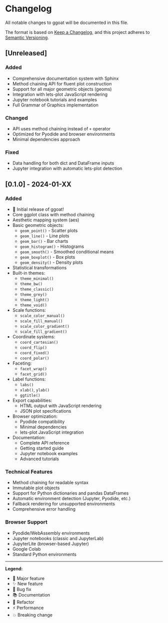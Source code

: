 # Changelog

All notable changes to ggoat will be documented in this file.

The format is based on [Keep a Changelog](https://keepachangelog.com/en/1.0.0/),
and this project adheres to [Semantic Versioning](https://semver.org/spec/v2.0.0.html).

## [Unreleased]

### Added
- Comprehensive documentation system with Sphinx
- Method chaining API for fluent plot construction
- Support for all major geometric objects (geoms)
- Integration with lets-plot JavaScript rendering
- Jupyter notebook tutorials and examples
- Full Grammar of Graphics implementation

### Changed
- API uses method chaining instead of `+` operator
- Optimized for Pyodide and browser environments
- Minimal dependencies approach

### Fixed
- Data handling for both dict and DataFrame inputs
- Jupyter integration with automatic lets-plot detection

## [0.1.0] - 2024-01-XX

### Added
- 🎉 Initial release of ggoat!
- Core ggplot class with method chaining
- Aesthetic mapping system (aes)
- Basic geometric objects:
  - `geom_point()` - Scatter plots
  - `geom_line()` - Line plots  
  - `geom_bar()` - Bar charts
  - `geom_histogram()` - Histograms
  - `geom_smooth()` - Smoothed conditional means
  - `geom_boxplot()` - Box plots
  - `geom_density()` - Density plots
- Statistical transformations
- Built-in themes:
  - `theme_minimal()`
  - `theme_bw()`
  - `theme_classic()`
  - `theme_grey()`
  - `theme_light()`
  - `theme_void()`
- Scale functions:
  - `scale_color_manual()`
  - `scale_fill_manual()`
  - `scale_color_gradient()`
  - `scale_fill_gradient()`
- Coordinate systems:
  - `coord_cartesian()`
  - `coord_flip()`
  - `coord_fixed()`
  - `coord_polar()`
- Faceting:
  - `facet_wrap()`
  - `facet_grid()`
- Label functions:
  - `labs()`
  - `xlab()`, `ylab()`
  - `ggtitle()`
- Export capabilities:
  - HTML output with JavaScript rendering
  - JSON plot specifications
- Browser optimization:
  - Pyodide compatibility
  - Minimal dependencies
  - lets-plot JavaScript integration
- Documentation:
  - Complete API reference
  - Getting started guide
  - Jupyter notebook examples
  - Advanced tutorials

### Technical Features
- Method chaining for readable syntax
- Immutable plot objects
- Support for Python dictionaries and pandas DataFrames
- Automatic environment detection (Jupyter, Pyodide, etc.)
- Fallback rendering for unsupported environments
- Comprehensive error handling

### Browser Support
- Pyodide/WebAssembly environments
- Jupyter notebooks (classic and JupyterLab)
- JupyterLite (browser-based Jupyter)
- Google Colab
- Standard Python environments

---

**Legend:**
- 🎉 Major feature
- ✨ New feature  
- 🐛 Bug fix
- 📚 Documentation
- 🔧 Refactor
- ⚡ Performance
- 💥 Breaking change